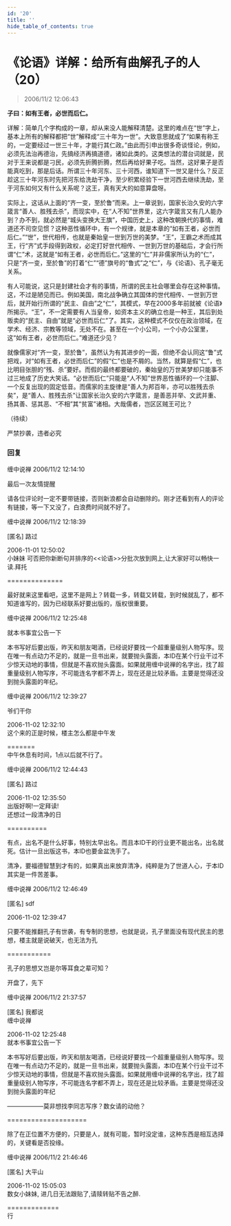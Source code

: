 ```yaml
---
id: '20'
title: ''
hide_table_of_contents: true
---
```


# 《论语》详解：给所有曲解孔子的人（20）

> 2006/11/2 12:06:43

**子曰：如有王者，必世而后仁。**
 
详解：简单几个字构成的一章，却从来没人能解释清楚。这里的难点在“世”字上，基本上所有的解释都把“世”解释成“三十年为一世”。大致意思就成了“如果有称王的，一定要经过一世三十年，才能行其仁政。”由此而引申出很多奇谈怪论，例如，必须先法治再德治，先搞经济再搞道德，诸如此类的。这类想法的潜台词就是，民对于王来说都是刁民，必须先折腾折腾，然后再给好果子吃。当然，这好果子是否能真吃到，那是后话。所谓三十年河东、三十河西，谁知道下一世又是什么？反正趁这三十年河东时先把河东给洗劫干净，至少积累经验下一世河西去继续洗劫，至于河东如何又有什么关系呢？这王，真有天大的如意算盘呀。
 
实际上，这话从上面的“齐一变，至於鲁”而来。上一章说到，国家长治久安的六字箴言“善人、胜残去杀”，而现实中，在“人不知”世界里，这六字箴言又有几人能办到？办不到，就必然是“城头变换大王旗”，中国历史上，这种改朝换代的事情，难道还不司空见惯？这种恶性循环中，有一个规律，就是本章的“如有王者，必世而后仁。”“世”，世代相传，也就是秦始皇一世到万世的美梦。“王”，王霸之术而成其王，行“齐”式手段得到政权，必定打好世代相传、一世到万世的基础后，才会行所谓“仁”术，这就是“如有王者，必世而后仁。”这里的“仁”并非儒家所认为的“仁”，只是“齐一变，至於鲁”的打着“仁”“德”旗号的“鲁式”之“仁”，与《论语》、孔子毫无关系。

有人可能说，这只是封建社会才有的事情，所谓的民主社会哪里会存在这种事情。这，不过是陋见而已。例如美国，南北战争确立其国体的世代相传、一世到万世后，就开始行所谓的“民主、自由”之“仁”，其模式，早在2000多年前就被《论语》所揭示。“王”，不一定需要有人当皇帝，如资本主义的确立也是一种王，其后到处贩卖的“民主、自由”就是“必世而后仁”了。其实，这种模式不仅仅在政治领域，在学术、经济、宗教等领域，无处不在。甚至在一个小公司，一个小办公室里，这“如有王者，必世而后仁。”难道还少见？

就像儒家对“齐一变，至於鲁”，虽然认为有其进步的一面，但绝不会认同这“鲁”式把戏，对“如有王者，必世而后仁”的假“仁”也是不屑的。当然，就算是假“仁”，也比明目张胆的“残、杀”要好。而假的最终都要破的，秦始皇的万世美梦却只能事不过三地成了历史大笑话。“必世而后仁”只能是“人不知”世界恶性循环的一个注脚、一个反复出现的固定低音。而儒家的主旋律是“善人为邦百年，亦可以胜残去杀矣”，是“善人、胜残去杀”让国家长治久安的六字箴言，是善恶并举、文武并重、扬其善、惩其恶、“不相”其“贫富”诸相。大哉儒者，岂区区贼王可比？

（待续）

<div style={{fontSize: 'xx-large', fontWeight: 'bold', textAlign: 'center'}}>
严禁抄袭，违者必究
</div>

### 回复

<div class='blog-comment'>
<span class='blog-comment-chan'>缠中说禅</span> 2006/11/2 12:14:10<br/>

最后一次友情提醒

请各位评论时一定不要带链接，否则新浪都会自动删除的。刚才还看到有人的评论有链接，等一下又没了，白浪费时间就不好了。
</div>

<div class='blog-comment'>
<span class='blog-comment-chan'>缠中说禅</span> 2006/11/2 12:18:39<br/>

[匿名] 路过 

 
2006-11-01 12:50:02 <br/>
小妹妹 可否把你新断句并排序的<<论语>>分批次放到网上,让大家好可以畅快一读.拜托 
 
==============<br/>

最好就来这里看吧，这里不是网上？转载一多，转载又转载，到时候就乱了，都不知道谁写的，因为已经联系好要出版的，版权很重要。
</div>

<div class='blog-comment'>
<span class='blog-comment-chan'>缠中说禅</span> 2006/11/2 12:25:48<br/>

就本书事宜公告一下

本书写好后要出版，昨天和朋友喝酒，已经说好要找一个超重量级别人物写序。现在唯一有点动力不足的，就是一旦书出来，就要抛头露面，本ID在某个行业干过不少惊天动地的事情，但就是不喜欢抛头露面。如果就用缠中说禅的名字出，找了超重量级别人物写序，不可能连名字都不弄上，现在还是比较矛盾。主要是觉得还没到抛头露面的年纪。
</div>

<div class='blog-comment'>
<span class='blog-comment-chan'>缠中说禅</span> 2006/11/2 12:39:27<br/>

爷们干你 

 
2006-11-02 12:32:10 <br/>
这个来的正是时候，楼主怎么都是中午发 
 
=======<br/>
中午休息有时间，1点以后就不行了。
</div>

<div class='blog-comment'>
<span class='blog-comment-chan'>缠中说禅</span> 2006/11/2 12:44:43<br/>

[匿名] 路过 

 
2006-11-02 12:35:50 <br/>
出版好啊!一定拜读! <br/>
还想过一段清净的日 
 
==========<br/>

有点，出名不是什么好事，特别太早出名。而且本ID干的行业更不能出名，出名就死。估计一旦出版这书，本ID也要金盆洗手了。

清净，要福德智慧到才有的，如果真出来放弃清净，纯粹是为了世道人心，于本ID其实是一件苦差事。
</div>

<div class='blog-comment'>
<span class='blog-comment-chan'>缠中说禅</span> 2006/11/2 12:46:49<br/>

[匿名] sdf 

 
2006-11-02 12:39:47 

只要不能推翻孔子有世袭，有专制的思想，也就是说，孔子里面没有现代民主的思想，楼主就是说破天，也无法为孔 
 
===========<br/>

孔子的思想又岂是尔等耳食之辈可知？

开盘了，先下
</div>

<div class='blog-comment'>
<span class='blog-comment-chan'>缠中说禅</span> 2006/11/2 21:37:57<br/>

[匿名] 我都说 <br/>
缠中说禅 

2006-11-02 12:25:48 <br/>
就本书事宜公告一下

本书写好后要出版，昨天和朋友喝酒，已经说好要找一个超重量级别人物写序。现在唯一有点动力不足的，就是一旦书出来，就要抛头露面，本ID在某个行业干过不少惊天动地的事情，但就是不喜欢抛头露面。如果就用缠中说禅的名字出，找了超重量级别人物写序，不可能连名字都不弄上，现在还是比较矛盾。主要是觉得还没到抛头露面的年纪 

——————莫非想找李同志写序？数女请的动他？

====================<br/>

除了在正位置不方便的，只要是人，就有可能，暂时没定谁，这种东西是相互选择的，关键看是否投缘。
</div>

<div class='blog-comment'>
<span class='blog-comment-chan'>缠中说禅</span> 2006/11/2 21:46:46<br/>

[匿名] 大平山 

 
2006-11-02 15:05:03 <br/>
数女小妹妹, 进几日无法跟贴了,请赎转贴不告之醉.

=============<br/>
行
</div>